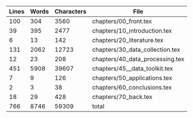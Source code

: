 Lines|Words|Characters|File
---|---|---|---
100|304|3560|chapters/00_front.tex
39|395|2477|chapters/10_introduction.tex
6|13|142|chapters/20_literature.tex
131|2062|12723|chapters/30_data_collection.tex
12|23|208|chapters/40_data_processing.tex
451|5908|39607|chapters/45__data_toolkit.tex
7|9|126|chapters/50_applications.tex
2|3|38|chapters/60_conclusions.tex
18|29|428|chapters/70_back.tex
766|8746|59309|total
